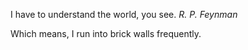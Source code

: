 I have to understand the world, you see.
  *R. P. Feynman*


Which means, I run into brick walls frequently.
